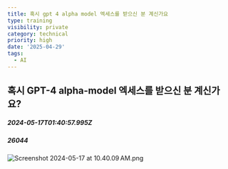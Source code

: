 ```yaml
---
title: 혹시 gpt 4 alpha model 엑세스를 받으신 분 계신가요
type: training
visibility: private
category: technical
priority: high
date: '2025-04-29'
tags:
  - AI
---
```

## 혹시 GPT-4 alpha-model 엑세스를 받으신 분 계신가요?
##### 2024-05-17T01:40:57.995Z
##### 26044

<p></p><img src="https://media.disquiet.io/images/makerlog/6a52f464eab1ca3bbffdbfc2fd0050c4f90e4967843af14d93ee2bb418235513" alt="Screenshot 2024-05-17 at 10.40.09 AM.png" title="Screenshot 2024-05-17 at 10.40.09 AM.png">

